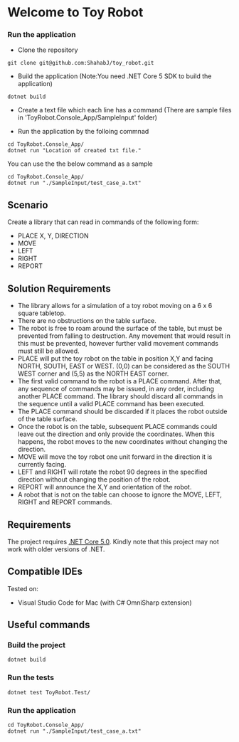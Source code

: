 # Welcome to Toy Robot

### Run the application

- Clone the repository
```console
git clone git@github.com:ShahabJ/toy_robot.git
```

- Build the application (Note:You need .NET Core 5 SDK to build the application)
```console
dotnet build
```
- Create a text file which each line has a command (There are sample files in 'ToyRobot.Console_App/SampleInput' folder)

- Run the application by the folloing commnad
```console
cd ToyRobot.Console_App/ 
dotnet run "Location of created txt file."
```

You can use the the below command as a sample
```console
cd ToyRobot.Console_App/ 
dotnet run "./SampleInput/test_case_a.txt"
```



## Scenario

Create a library that can read in commands of the following form:
- PLACE X, Y, DIRECTION
- MOVE
- LEFT
- RIGHT
- REPORT

## Solution Requirements

- The library allows for a simulation of a toy robot moving on a 6 x 6 square tabletop.
- There are no obstructions on the table surface.
- The robot is free to roam around the surface of the table, but must be prevented from falling to destruction. Any movement that would result in this must be prevented, however further valid movement commands must still be allowed.
- PLACE will put the toy robot on the table in position X,Y and facing NORTH, SOUTH, EAST or WEST.
(0,0) can be considered as the SOUTH WEST corner and (5,5) as the NORTH EAST corner.
- The first valid command to the robot is a PLACE command. After that, any sequence of commands may be issued, in any order, including another PLACE command. The library should discard all commands in the sequence until a valid PLACE command has been executed.
- The PLACE command should be discarded if it places the robot outside of the table surface.
- Once the robot is on the table, subsequent PLACE commands could leave out the direction and only provide the coordinates. When this happens, the robot moves to the new coordinates without changing the direction.
- MOVE will move the toy robot one unit forward in the direction it is currently facing.
- LEFT and RIGHT will rotate the robot 90 degrees in the specified direction without changing the position of the robot.
- REPORT will announce the X,Y and orientation of the robot.
- A robot that is not on the table can choose to ignore the MOVE, LEFT, RIGHT and REPORT commands.

## Requirements

The project requires [.NET Core 5.0](https://dotnet.microsoft.com/download/dotnet/5.0). 
Kindly note that this project may not work with older versions of .NET.

## Compatible IDEs

Tested on:
- Visual Studio Code for Mac  (with C# OmniSharp extension)

## Useful commands

### Build the project

```console
dotnet build
```

### Run the tests

```console
dotnet test ToyRobot.Test/
```

### Run the application
```console
cd ToyRobot.Console_App/ 
dotnet run "./SampleInput/test_case_a.txt"
```